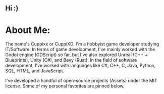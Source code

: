 ## Hi :)

# About Me:
The name's Cuppixx or CuppiXD. I'm a hobbyist game developer studying IT/Software. In terms of game development, I've mainly worked with the Godot engine (GDScript) so far, but I've also explored Unreal (C++ + Blueprints), Unity (C#), and Bevy (Rust).
In the field of software development, I've worked with languages like C#, C++, C, Java, Python, SQL, HTML, and JavaScript.


I've developed a handful of open-source projects (Assets) under the MIT license. Some of my personal favorites are pinned below.
 
